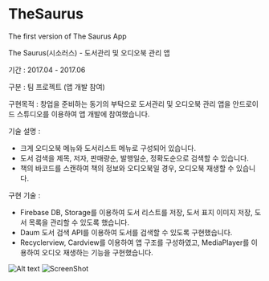 # TheSaurus
The first version of The Saurus App

The Saurus(시소러스) - 도서관리 및 오디오북 관리 앱


기간 : 2017.04 - 2017.06

구분 : 팀 프로젝트 (앱 개발 참여)

구현목적 : 창업을 준비하는 동기의 부탁으로 도서관리 및 오디오북 관리 앱을 안드로이드 스튜디오를 이용하여 앱 개발에 참여했습니다.

기술 설명 :
- 크게 오디오북 메뉴와 도서리스트 메뉴로 구성되어 있습니다.
- 도서 검색을 제목, 저자, 판매량순, 발행일순, 정확도순으로 검색할 수 있습니다.
- 책의 바코드를 스캔하여 책의 정보와 오디오북일 경우, 오디오북 재생할 수 있습니다.

구현 기술 :
- Firebase DB, Storage를 이용하여 도서 리스트를 저장, 도서 표지 이미지 저장, 도서 목록을 관리할 수 있도록 했습니다.
- Daum 도서 검색 API를 이용하여 도서를 검색할 수 있도록 구현했습니다.
- Recyclerview, Cardview를 이용하여 앱 구조를 구성하였고, MediaPlayer를 이용하여 오디오 재생하는 기능을 구현했습니다.


![Alt text](https://user-images.githubusercontent.com/28954046/32413047-571e232e-c24c-11e7-8ecb-d2ac89678857.png)
![ScreenShot](https://user-images.githubusercontent.com/28954046/32413053-60f6407a-c24c-11e7-882c-04ecb6b0139f.png)
